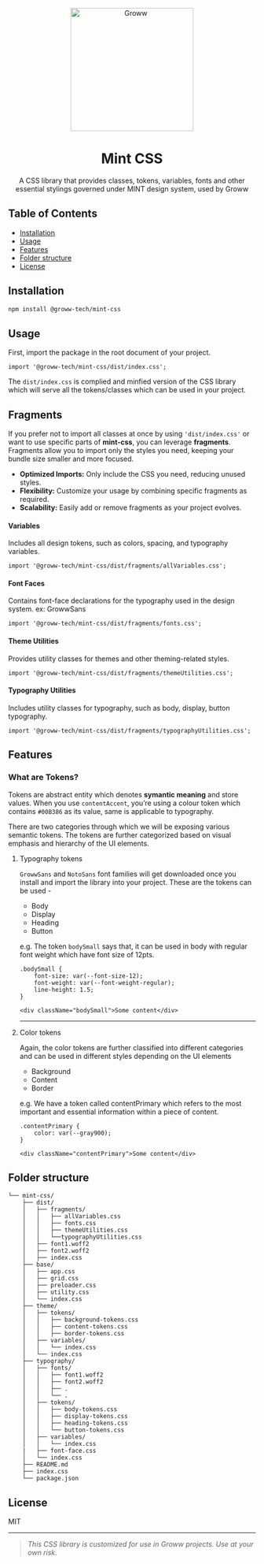 <p align="center">
  <a href="https://groww.in/" rel="noopener" target="_blank"><img width="250" src="https://storage.googleapis.com/groww-assets/web-assets/img/website-logo/logo-light-groww.svg" alt="Groww"></a>
</p>

<h1 align="center">Mint CSS</h1>

<p align="center">A CSS library that provides classes, tokens, variables, fonts and other essential stylings governed under MINT design system, used by Groww</p>

## Table of Contents

- [Installation](#installation)
- [Usage](#usage)
- [Features](#features)
- [Folder structure](#folder-structure)
- [License](#license)

## Installation

```bash
npm install @groww-tech/mint-css
```

## Usage

First, import the package in the root document of your project.

```
import '@groww-tech/mint-css/dist/index.css';
```

The `dist/index.css` is complied and minfied version of the CSS library which will serve all the tokens/classes which can be used in your project.

##  Fragments

If you prefer not to import all classes at once by using `'dist/index.css'` or want to use specific parts of **mint-css**, you can leverage **fragments**. Fragments allow you to import only the styles you need, keeping your bundle size smaller and more focused.

- **Optimized Imports:** Only include the CSS you need, reducing unused styles.
- **Flexibility:** Customize your usage by combining specific fragments as required.
- **Scalability:** Easily add or remove fragments as your project evolves.


#### Variables

Includes all design tokens, such as colors, spacing, and typography variables.

```
import '@groww-tech/mint-css/dist/fragments/allVariables.css';
```

#### Font Faces

Contains font-face declarations for the typography used in the design system. ex: GrowwSans

```
import '@groww-tech/mint-css/dist/fragments/fonts.css';
```

#### Theme Utilities

Provides utility classes for themes and other theming-related styles.

```
import '@groww-tech/mint-css/dist/fragments/themeUtilities.css';
```

#### Typography Utilities

Includes utility classes for typography, such as body, display, button typography.

```
import '@groww-tech/mint-css/dist/fragments/typographyUtilities.css';
```

## Features

### What are Tokens?

Tokens are abstract entity which denotes **symantic meaning** and store values. When you use `contentAccent`, you’re using a colour token which contains `#00B386` as its value, same is applicable to typography.

There are two categories through which we will be exposing various semantic tokens. The tokens are further categorized based on visual emphasis and hierarchy of the UI elements.

1. Typography tokens

   `GrowwSans` and `NotoSans` font families will get downloaded once you install and import the library into your project. These are the tokens can be used -

   - Body
   - Display
   - Heading
   - Button

   e.g. The token `bodySmall` says that, it can be used in body with regular font weight which have font size of 12pts.

   ```
   .bodySmall {
       font-size: var(--font-size-12);
       font-weight: var(--font-weight-regular);
       line-height: 1.5;
   }
   ```

   `<div className="bodySmall">Some content</div>`

   ***

2. Color tokens

   Again, the color tokens are further classified into different categories and can be used in different styles depending on the UI elements

   - Background
   - Content
   - Border

   e.g. We have a token called contentPrimary which refers to the most important and essential information within a piece of content.

   ```
   .contentPrimary {
       color: var(--gray900);
   }
   ```

   `<div className="contentPrimary">Some content</div>`

## Folder structure

```
└── mint-css/
    ├── dist/
    │   ├── fragments/
    │   │   ├── allVariables.css
    │   │   ├── fonts.css
    │   │   ├── themeUtilities.css
    │   │   └──typographyUtilities.css
    │   ├── font1.woff2
    │   ├── font2.woff2
    │   ├── index.css
    ├── base/
    │   ├── app.css
    │   ├── grid.css
    │   ├── preloader.css
    │   ├── utility.css
    │   └── index.css
    ├── theme/
    │   ├── tokens/
    │   │   ├── background-tokens.css
    │   │   ├── content-tokens.css
    │   │   ├── border-tokens.css
    │   ├── variables/
    │   │   └── index.css
    │   └── index.css
    ├── typography/
    │   ├── fonts/
    │   │   ├── font1.woff2
    │   │   ├── font2.woff2
    │   │   ├── .
    │   │   └── .
    │   ├── tokens/
    │   │   ├── body-tokens.css
    │   │   ├── display-tokens.css
    │   │   ├── heading-tokens.css
    │   │   └── button-tokens.css
    │   ├── variables/
    │   │   └── index.css
    |   ├── font-face.css
    │   └── index.css
    ├── README.md
    ├── index.css
    └── package.json

```

## License

MIT

---

> _This CSS library is customized for use in Groww projects. Use at your own risk._
